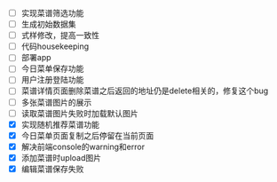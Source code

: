 - [ ] 实现菜谱筛选功能
- [ ] 生成初始数据集
- [ ] 式样修改，提高一致性
- [ ] 代码housekeeping
- [ ] 部署app
- [ ] 今日菜单保存功能
- [ ] 用户注册登陆功能
- [ ] 菜谱详情页面删除菜谱之后返回的地址仍是delete相关的，修复这个bug
- [ ] 多张菜谱图片的展示
- [ ] 读取菜谱图片失败时加载默认图片
- [x] 实现随机推荐菜谱功能
- [x] 今日菜单页面复制之后停留在当前页面
- [x] 解决前端console的warning和error
- [x] 添加菜谱时upload图片
- [x] 编辑菜谱保存失败